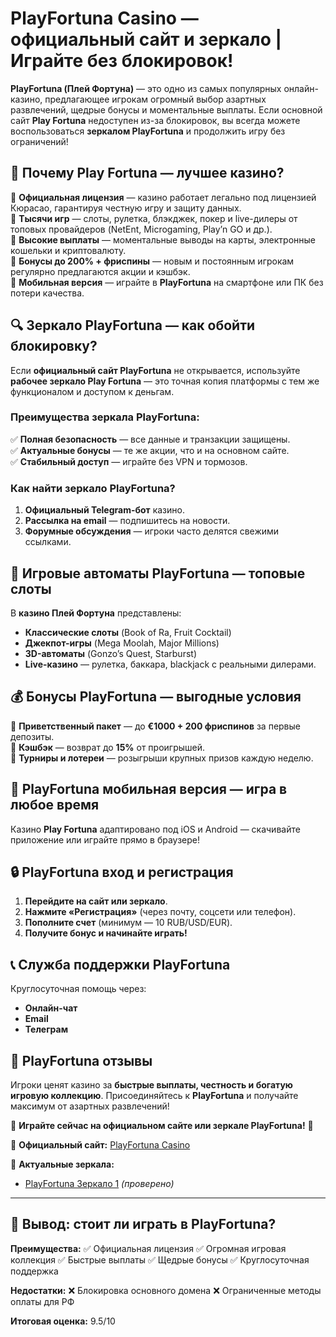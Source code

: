 # **PlayFortuna Casino — официальный сайт и зеркало | Играйте без блокировок!**  

**PlayFortuna (Плей Фортуна)** — это одно из самых популярных онлайн-казино, предлагающее игрокам огромный выбор азартных развлечений, щедрые бонусы и моментальные выплаты. Если основной сайт **Play Fortuna** недоступен из-за блокировок, вы всегда можете воспользоваться **зеркалом PlayFortuna** и продолжить игру без ограничений!  

## **🎰 Почему Play Fortuna — лучшее казино?**  

🔹 **Официальная лицензия** — казино работает легально под лицензией Кюрасао, гарантируя честную игру и защиту данных.  
🔹 **Тысячи игр** — слоты, рулетка, блэкджек, покер и live-дилеры от топовых провайдеров (NetEnt, Microgaming, Play’n GO и др.).  
🔹 **Высокие выплаты** — моментальные выводы на карты, электронные кошельки и криптовалюту.  
🔹 **Бонусы до 200% + фриспины** — новым и постоянным игрокам регулярно предлагаются акции и кэшбэк.  
🔹 **Мобильная версия** — играйте в **PlayFortuna** на смартфоне или ПК без потери качества.  

## **🔍 Зеркало PlayFortuna — как обойти блокировку?**  

Если **официальный сайт PlayFortuna** не открывается, используйте **рабочее зеркало Play Fortuna** — это точная копия платформы с тем же функционалом и доступом к деньгам.  

### **Преимущества зеркала PlayFortuna:**  
✅ **Полная безопасность** — все данные и транзакции защищены.  
✅ **Актуальные бонусы** — те же акции, что и на основном сайте.  
✅ **Стабильный доступ** — играйте без VPN и тормозов.  

### **Как найти зеркало PlayFortuna?**  
1. **Официальный Telegram-бот** казино.  
2. **Рассылка на email** — подпишитесь на новости.  
3. **Форумные обсуждения** — игроки часто делятся свежими ссылками.  

## **💎 Игровые автоматы PlayFortuna — топовые слоты**  

В **казино Плей Фортуна** представлены:  
- **Классические слоты** (Book of Ra, Fruit Cocktail)  
- **Джекпот-игры** (Mega Moolah, Major Millions)  
- **3D-автоматы** (Gonzo’s Quest, Starburst)  
- **Live-казино** — рулетка, баккара, blackjack с реальными дилерами.  

## **💰 Бонусы PlayFortuna — выгодные условия**  

🎁 **Приветственный пакет** — до **€1000 + 200 фриспинов** за первые депозиты.  
🎁 **Кэшбэк** — возврат до **15%** от проигрышей.  
🎁 **Турниры и лотереи** — розыгрыши крупных призов каждую неделю.  

## **📱 PlayFortuna мобильная версия — игра в любое время**  

Казино **Play Fortuna** адаптировано под iOS и Android — скачивайте приложение или играйте прямо в браузере!  

## **🔒 PlayFortuna вход и регистрация**  

1. **Перейдите на сайт или зеркало**.  
2. **Нажмите «Регистрация»** (через почту, соцсети или телефон).  
3. **Пополните счет** (минимум — 10 RUB/USD/EUR).  
4. **Получите бонус и начинайте играть!**  

## **📞 Служба поддержки PlayFortuna**  

Круглосуточная помощь через:  
- **Онлайн-чат**  
- **Email**  
- **Телеграм**  

## **🔎 PlayFortuna отзывы**  


Игроки ценят казино за **быстрые выплаты, честность и богатую игровую коллекцию**. Присоединяйтесь к **PlayFortuna** и получайте максимум от азартных развлечений!  

🚀 **Играйте сейчас на официальном сайте или зеркале PlayFortuna!** 🚀  

🔹 **Официальный сайт:** [PlayFortuna Casino](https://bit.ly/3ZwgUuF)

🔹 **Актуальные зеркала:**  
- [PlayFortuna Зеркало 1](https://bit.ly/3ZwgUuF) *(проверено)*  

---
## **🎯 Вывод: стоит ли играть в PlayFortuna?**

**Преимущества:**
✅ Официальная лицензия
✅ Огромная игровая коллекция
✅ Быстрые выплаты
✅ Щедрые бонусы
✅ Круглосуточная поддержка

**Недостатки:**
❌ Блокировка основного домена
❌ Ограниченные методы оплаты для РФ

**Итоговая оценка:** 9.5/10
